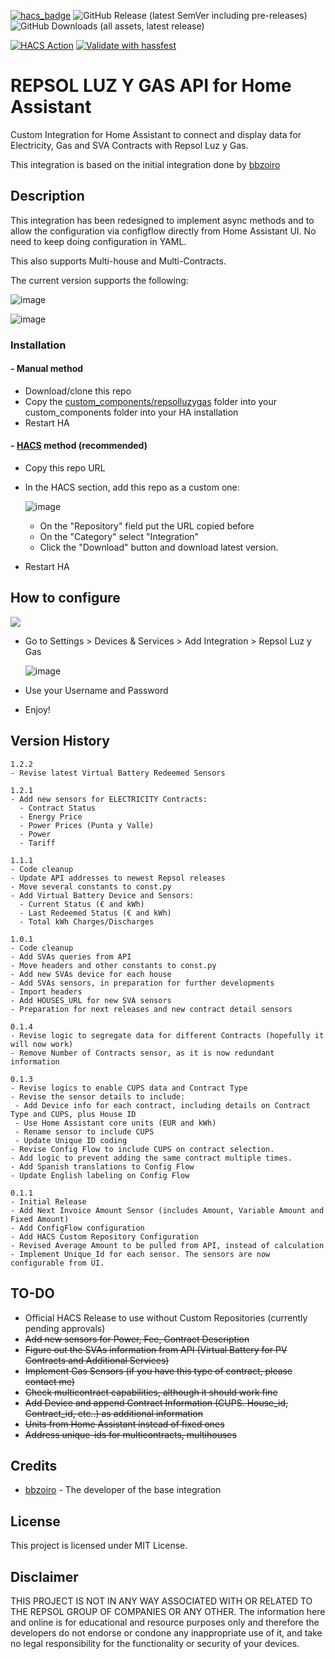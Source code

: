 [![hacs_badge](https://img.shields.io/badge/HACS-Custom-orange.svg)](https://github.com/custom-components/hacs)
![GitHub Release (latest SemVer including pre-releases)](https://img.shields.io/github/v/release/ad-ha/repsolluzygas-async?include_prereleases)
![GitHub Downloads (all assets, latest release)](https://img.shields.io/github/downloads/ad-ha/repsolluzygas-async/latest/total)

[![HACS Action](https://github.com/ad-ha/repsolluzygas-async/actions/workflows/hacs.yml/badge.svg)](https://github.com/ad-ha/repsolluzygas-async/actions/workflows/hacs.yml)
[![Validate with hassfest](https://github.com/ad-ha/repsolluzygas-async/actions/workflows/hassfest.yml/badge.svg)](https://github.com/ad-ha/repsolluzygas-async/actions/workflows/hassfest.yml)

# REPSOL LUZ Y GAS API for Home Assistant

Custom Integration for Home Assistant to connect and display data for Electricity, Gas and SVA Contracts with Repsol Luz y Gas.

This integration is based on the initial integration done by [bbzoiro](https://github.com/bzzoiro/repsolluzygas)

## Description

This integration has been redesigned to implement async methods and to allow the configuration via configflow directly from Home Assistant UI. No need to keep doing configuration in YAML.

This also supports Multi-house and Multi-Contracts.

The current version supports the following:

![image](https://github.com/ad-ha/repsolluzygas-async/assets/59612788/e8be456f-2b27-4eb4-95f6-253908e2a185)

![image](https://github.com/ad-ha/repsolluzygas-async/assets/59612788/69bb3eee-b638-4e1c-8d37-e47436d7db78)


### Installation

#### - Manual method

- Download/clone this repo
- Copy the [custom_components/repsolluzygas](custom_components/repsolluzygas) folder into your custom_components folder into your HA installation
- Restart HA

#### - [HACS](https://hacs.xyz/) method (recommended)

- Copy this repo URL
- In the HACS section, add this repo as a custom one:

  ![image](https://github.com/ad-ha/repsolluzygas-async/assets/59612788/6bd01379-d132-4193-989a-ba0985a25987)

  
  - On the "Repository" field put the URL copied before
  - On the "Category" select "Integration"
  - Click the "Download" button and download latest version. 
- Restart HA

## How to configure
[<img src="https://github.com/ad-ha/repsolluzygas-async/assets/59612788/e9d46e15-eee7-41e4-ba1b-bb09e9bbbcfd">](https://my.home-assistant.io/redirect/config_flow_start?domain=repsolluzygas)

- Go to Settings > Devices & Services > Add Integration > Repsol Luz y Gas
  
  ![image](https://github.com/ad-ha/repsolluzygas-async/assets/59612788/91309474-fdf5-4b7b-a73b-1d5d116fd0ab)

- Use your Username and Password

- Enjoy!

## Version History
```
1.2.2
- Revise latest Virtual Battery Redeemed Sensors
```

```
1.2.1
- Add new sensors for ELECTRICITY Contracts:
  - Contract Status
  - Energy Price
  - Power Prices (Punta y Valle)
  - Power
  - Tariff
```

```
1.1.1
- Code cleanup
- Update API addresses to newest Repsol releases
- Move several constants to const.py
- Add Virtual Battery Device and Sensors:
  - Current Status (€ and kWh)
  - Last Redeemed Status (€ and kWh)
  - Total kWh Charges/Discharges 
```

```
1.0.1
- Code cleanup
- Add SVAs queries from API
- Move headers and other constants to const.py
- Add new SVAs device for each house
- Add SVAs sensors, in preparation for further developments
- Import headers
- Add HOUSES_URL for new SVA sensors
- Preparation for next releases and new contract detail sensors
```

```
0.1.4
- Revise logic to segregate data for different Contracts (hopefully it will now work)
- Remove Number of Contracts sensor, as it is now redundant information
```

```
0.1.3
- Revise logics to enable CUPS data and Contract Type
- Revise the sensor details to include:
 - Add Device info for each contract, including details on Contract Type and CUPS, plus House ID
 - Use Home Assistant core units (EUR and kWh)
 - Rename sensor to include CUPS
 - Update Unique ID coding
- Revise Config Flow to include CUPS on contract selection.
- Add logic to prevent adding the same contract multiple times.
- Add Spanish translations to Config Flow
- Update English labeling on Config Flow
```

```
0.1.1
- Initial Release
- Add Next Invoice Amount Sensor (includes Amount, Variable Amount and Fixed Amount)
- Add ConfigFlow configuration
- Add HACS Custom Repository Configuration
- Revised Average Amount to be pulled from API, instead of calculation
- Implement Unique_Id for each sensor. The sensors are now configurable from UI.
```


## TO-DO

- Official HACS Release to use without Custom Repositories (currently pending approvals)
- ~~Add new sensors for Power, Fee, Contract Description~~
- ~~Figure out the SVAs information from API (Virtual Battery for PV Contracts and Additional Services)~~
- ~~Implement Gas Sensors (if you have this type of contract, please contact me)~~
- ~~Check multicontract capabilities, although it should work fine~~
- ~~Add Device and append Contract Information (CUPS. House_id, Contract_id, etc..) as additional information~~
- ~~Units from Home Assistant instead of fixed ones~~
- ~~Address unique-ids for multicontracts, multihouses~~

## Credits
- [bbzoiro](https://github.com/bzzoiro/repsolluzygas) - The developer of the base integration

## License

This project is licensed under MIT License.

## Disclaimer

THIS PROJECT IS NOT IN ANY WAY ASSOCIATED WITH OR RELATED TO THE REPSOL GROUP OF COMPANIES OR ANY OTHER. The information here and online is for educational and resource purposes only and therefore the developers do not endorse or condone any inappropriate use of it, and take no legal responsibility for the functionality or security of your devices.

